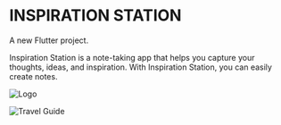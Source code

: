 # INSPIRATION STATION

A new Flutter project.

Inspiration Station is a note-taking app that helps you capture your thoughts, ideas, and inspiration. With Inspiration Station, you can easily create notes.


![Logo](https://github.com/kimoo112/Travel-Guide-Ui-/assets/130873071/15ec990d-c206-4d6c-83d2-0c5babb50069)



![Travel Guide](https://github.com/kimoo112/Travel-Guide-Ui-/assets/130873071/ccc71ded-1a78-49dd-9cc5-255d7c84be88)
